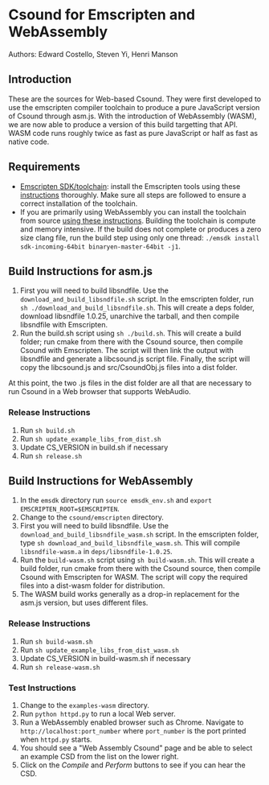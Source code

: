 # Csound for Emscripten and WebAssembly

Authors: Edward Costello, Steven Yi, Henri Manson

## Introduction

These are the sources for Web-based Csound. They were first developed to use 
the emscripten compiler toolchain to produce a pure JavaScript version of 
Csound through asm.js. With the introduction of WebAssembly (WASM), we are now 
able to produce a version of this build targetting that API. WASM code runs 
roughly twice as fast as pure JavaScript or half as fast as native code.

## Requirements

* [Emscripten SDK/toolchain](https://github.com/kripken/emscripten): install 
  the Emscripten tools using these \
  [instructions](https://kripken.github.io/emscripten-site/docs/getting_started/downloads.html)
  thoroughly. Make sure all steps are followed to ensure a correct
  installation of the toolchain. 
* If you are primarily using WebAssembly you can install the toolchain 
  from source [using these instructions](http://webassembly.org/getting-started/developers-guide/). 
  Building the toolchain is compute and memory intensive. If the build does not 
  complete or produces a zero size clang file, run the build step using only 
  one thread: `./emsdk install sdk-incoming-64bit binaryen-master-64bit -j1`.

## Build Instructions for asm.js

1. First you will need to build libsndfile. Use the 
   `download_and_build_libsndfile.sh` script. In the emscripten folder, run 
   `sh ./download_and_build_libsndfile.sh`. This will create a deps folder, 
   download libsndfile 1.0.25, unarchive the tarball, and then compile libsndfile 
   with Emscripten.
2. Run the build.sh script using `sh ./build.sh`. This will create a build 
   folder; run cmake from there with the Csound source, then compile Csound 
   with Emscripten. The script will then link the output with libsndfile and 
   generate a libcsound.js script file. Finally, the script will copy the 
   libcsound.js and src/CsoundObj.js files into a dist folder.

At this point, the two .js files in the dist folder are all that are necessary to run Csound in a 
Web browser that supports WebAudio.

### Release Instructions

1. Run `sh build.sh`
2. Run `sh update_example_libs_from_dist.sh`
3. Update CS_VERSION in build.sh if necessary
4. Run `sh release.sh`

## Build Instructions for WebAssembly

1. In the `emsdk` directory run `source emsdk_env.sh` and 
   `export EMSCRIPTEN_ROOT=$EMSCRIPTEN`.
2. Change to the `csound/emscripten` directory.
3. First you will need to build libsndfile. Use the
   `download_and_build_libsndfile_wasm.sh` script. In the emscripten
   folder, type `sh download_and_build_libsndfile_wasm.sh`. This will compile 
   `libsndfile-wasm.a` in `deps/libsndfile-1.0.25`.
2. Run the `build-wasm.sh` script using `sh build-wasm.sh`. This will create a 
   build folder, run cmake from there with the Csound source,
   then compile Csound with Emscripten for WASM. The script will copy
   the required files into a dist-wasm folder for distribution.
3. The WASM build works generally as a drop-in replacement for the
   asm.js version, but uses different files.

### Release Instructions

1. Run `sh build-wasm.sh`
2. Run `sh update_example_libs_from_dist_wasm.sh`
3. Update CS_VERSION in build-wasm.sh if necessary
4. Run `sh release-wasm.sh`

### Test Instructions

1. Change to the `examples-wasm` directory.
2. Run  `python httpd.py` to run a local Web server.
3. Run a WebAssembly enabled browser such as Chrome. Navigate to 
  `http://localhost:port_number` where `port_number` is the port printed when 
  `httpd.py` starts.
4. You should see a "Web Assembly Csound" page and be able to select an example 
   CSD from the list on the lower right.
5. Click on the _Compile_ and _Perform_ buttons to see if you can hear the CSD.
